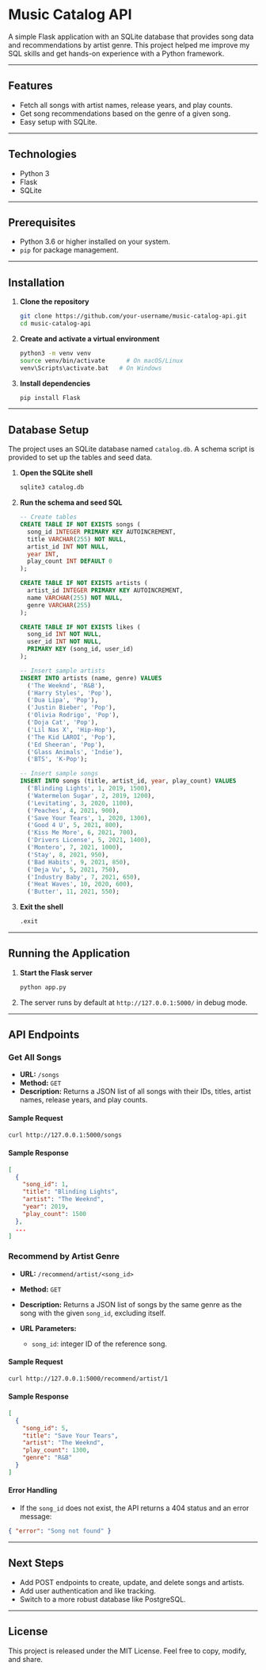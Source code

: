 # Music Catalog API

A simple Flask application with an SQLite database that provides song data and recommendations by artist genre. This project helped me improve my SQL skills and get hands-on experience with a Python framework.

---

## Features

* Fetch all songs with artist names, release years, and play counts.
* Get song recommendations based on the genre of a given song.
* Easy setup with SQLite.

---

## Technologies

* Python 3
* Flask
* SQLite

---

## Prerequisites

* Python 3.6 or higher installed on your system.
* `pip` for package management.

---

## Installation

1. **Clone the repository**

   ```bash
   git clone https://github.com/your-username/music-catalog-api.git
   cd music-catalog-api
   ```

2. **Create and activate a virtual environment**

   ```bash
   python3 -m venv venv
   source venv/bin/activate      # On macOS/Linux
   venv\Scripts\activate.bat   # On Windows
   ```

3. **Install dependencies**

   ```bash
   pip install Flask
   ```

---

## Database Setup

The project uses an SQLite database named `catalog.db`. A schema script is provided to set up the tables and seed data.

1. **Open the SQLite shell**

   ```bash
   sqlite3 catalog.db
   ```

2. **Run the schema and seed SQL**

   ```sql
   -- Create tables
   CREATE TABLE IF NOT EXISTS songs (
     song_id INTEGER PRIMARY KEY AUTOINCREMENT,
     title VARCHAR(255) NOT NULL,
     artist_id INT NOT NULL,
     year INT,
     play_count INT DEFAULT 0
   );

   CREATE TABLE IF NOT EXISTS artists (
     artist_id INTEGER PRIMARY KEY AUTOINCREMENT,
     name VARCHAR(255) NOT NULL,
     genre VARCHAR(255)
   );

   CREATE TABLE IF NOT EXISTS likes (
     song_id INT NOT NULL,
     user_id INT NOT NULL,
     PRIMARY KEY (song_id, user_id)
   );

   -- Insert sample artists
   INSERT INTO artists (name, genre) VALUES
     ('The Weeknd', 'R&B'),
     ('Harry Styles', 'Pop'),
     ('Dua Lipa', 'Pop'),
     ('Justin Bieber', 'Pop'),
     ('Olivia Rodrigo', 'Pop'),
     ('Doja Cat', 'Pop'),
     ('Lil Nas X', 'Hip-Hop'),
     ('The Kid LAROI', 'Pop'),
     ('Ed Sheeran', 'Pop'),
     ('Glass Animals', 'Indie'),
     ('BTS', 'K-Pop');

   -- Insert sample songs
   INSERT INTO songs (title, artist_id, year, play_count) VALUES
     ('Blinding Lights', 1, 2019, 1500),
     ('Watermelon Sugar', 2, 2019, 1200),
     ('Levitating', 3, 2020, 1100),
     ('Peaches', 4, 2021, 900),
     ('Save Your Tears', 1, 2020, 1300),
     ('Good 4 U', 5, 2021, 800),
     ('Kiss Me More', 6, 2021, 700),
     ('Drivers License', 5, 2021, 1400),
     ('Montero', 7, 2021, 1000),
     ('Stay', 8, 2021, 950),
     ('Bad Habits', 9, 2021, 850),
     ('Deja Vu', 5, 2021, 750),
     ('Industry Baby', 7, 2021, 650),
     ('Heat Waves', 10, 2020, 600),
     ('Butter', 11, 2021, 550);
   ```

3. **Exit the shell**

   ```bash
   .exit
   ```

---

## Running the Application

1. **Start the Flask server**

   ```bash
   python app.py
   ```

2. The server runs by default at `http://127.0.0.1:5000/` in debug mode.

---

## API Endpoints

### Get All Songs

* **URL:** `/songs`
* **Method:** `GET`
* **Description:** Returns a JSON list of all songs with their IDs, titles, artist names, release years, and play counts.

#### Sample Request

```bash
curl http://127.0.0.1:5000/songs
```

#### Sample Response

```json
[
  {
    "song_id": 1,
    "title": "Blinding Lights",
    "artist": "The Weeknd",
    "year": 2019,
    "play_count": 1500
  },
  ...
]
```

### Recommend by Artist Genre

* **URL:** `/recommend/artist/<song_id>`
* **Method:** `GET`
* **Description:** Returns a JSON list of songs by the same genre as the song with the given `song_id`, excluding itself.
* **URL Parameters:**

  * `song_id`: integer ID of the reference song.

#### Sample Request

```bash
curl http://127.0.0.1:5000/recommend/artist/1
```

#### Sample Response

```json
[
  {
    "song_id": 5,
    "title": "Save Your Tears",
    "artist": "The Weeknd",
    "play_count": 1300,
    "genre": "R&B"
  }
]
```

#### Error Handling

* If the `song_id` does not exist, the API returns a 404 status and an error message:

```json
{ "error": "Song not found" }
```

---

## Next Steps

* Add POST endpoints to create, update, and delete songs and artists.
* Add user authentication and like tracking.
* Switch to a more robust database like PostgreSQL.

---

## License

This project is released under the MIT License. Feel free to copy, modify, and share.

